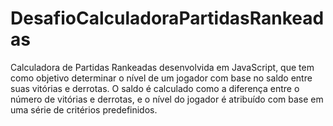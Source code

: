 # DesafioCalculadoraPartidasRankeadas
Calculadora de Partidas Rankeadas desenvolvida em JavaScript, que tem como objetivo determinar o nível de um jogador com base no saldo entre suas vitórias e derrotas. O saldo é calculado como a diferença entre o número de vitórias e derrotas, e o nível do jogador é atribuído com base em uma série de critérios predefinidos.

